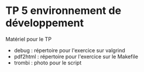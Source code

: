 # TP 5 environnement de développement 
Matériel pour le TP

* debug : répertoire pour l'exercice sur valgrind
* pdf2html : répertoire pour l'exercice sur le Makefile
* trombi : photo pour le script

